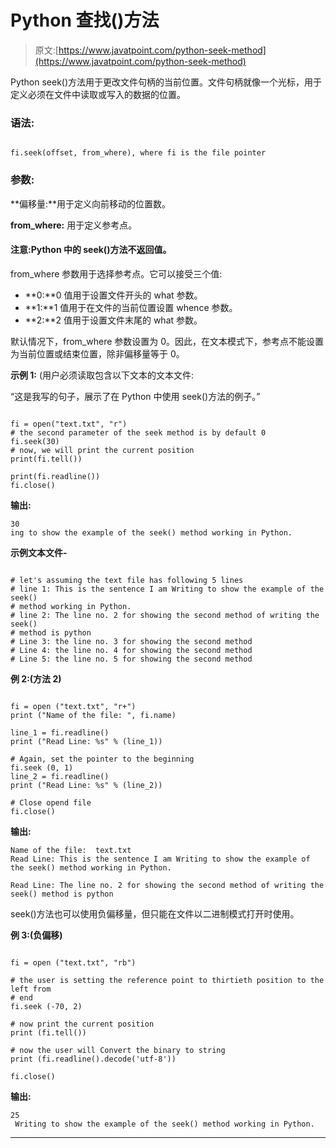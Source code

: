 # Python 查找()方法

> 原文:[https://www.javatpoint.com/python-seek-method](https://www.javatpoint.com/python-seek-method)

Python seek()方法用于更改文件句柄的当前位置。文件句柄就像一个光标，用于定义必须在文件中读取或写入的数据的位置。

### 语法:

```

fi.seek(offset, from_where), where fi is the file pointer

```

### 参数:

**偏移量:**用于定义向前移动的位置数。

**from_where:** 用于定义参考点。

#### 注意:Python 中的 seek()方法不返回值。

from_where 参数用于选择参考点。它可以接受三个值:

*   **0:**0 值用于设置文件开头的 what 参数。
*   **1:**1 值用于在文件的当前位置设置 whence 参数。
*   **2:**2 值用于设置文件末尾的 what 参数。

默认情况下，from_where 参数设置为 0。因此，在文本模式下，参考点不能设置为当前位置或结束位置，除非偏移量等于 0。

**示例 1:** (用户必须读取包含以下文本的文本文件:

“这是我写的句子，展示了在 Python 中使用 seek()方法的例子。”

```

fi = open("text.txt", "r")
# the second parameter of the seek method is by default 0
fi.seek(30)
# now, we will print the current position
print(fi.tell())

print(fi.readline())
fi.close()

```

**输出:**

```
30
ing to show the example of the seek() method working in Python.

```

**示例文本文件-**

```

# let's assuming the text file has following 5 lines
# line 1: This is the sentence I am Writing to show the example of the seek() 
# method working in Python.
# line 2: The line no. 2 for showing the second method of writing the seek() 
# method is python
# Line 3: the line no. 3 for showing the second method 
# Line 4: the line no. 4 for showing the second method 
# Line 5: the line no. 5 for showing the second method 

```

**例 2:(方法 2)**

```

fi = open ("text.txt", "r+")
print ("Name of the file: ", fi.name)

line_1 = fi.readline()
print ("Read Line: %s" % (line_1))

# Again, set the pointer to the beginning
fi.seek (0, 1)
line_2 = fi.readline()
print ("Read Line: %s" % (line_2))

# Close opend file
fi.close()

```

**输出:**

```
Name of the file:  text.txt
Read Line: This is the sentence I am Writing to show the example of the seek() method working in Python.

Read Line: The line no. 2 for showing the second method of writing the seek() method is python

```

seek()方法也可以使用负偏移量，但只能在文件以二进制模式打开时使用。

**例 3:(负偏移)**

```

fi = open ("text.txt", "rb")

# the user is setting the reference point to thirtieth position to the left from 
# end
fi.seek (-70, 2)

# now print the current position
print (fi.tell())

# now the user will Convert the binary to string 
print (fi.readline().decode('utf-8'))

fi.close()

```

**输出:**

```
25
 Writing to show the example of the seek() method working in Python.

```

* * *